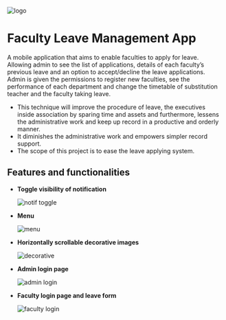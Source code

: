 ![logo](https://user-images.githubusercontent.com/91364256/200879509-8e3c1ace-7a55-41e5-8719-190e1cb33a86.png) 

# Faculty Leave Management App 

A mobile application that aims to enable faculties to apply for leave. Allowing admin to see the list of applications, details of each faculty’s previous leave and an option to accept/decline the leave applications. Admin is given the permissions to register new faculties, see the performance of each department and change the timetable of substitution teacher and the faculty taking leave.  

- This technique will improve the procedure of leave, the executives inside association by sparing time and assets and furthermore, lessens the administrative work and keep up record in a productive and orderly manner. 
- It diminishes the administrative work and empowers simpler record support. 
- The scope of this project is to ease the leave applying system.


## Features and functionalities

- **Toggle visibility of notification**

    ![notif toggle](https://user-images.githubusercontent.com/91364256/201152615-96602e5f-5807-415d-b15b-53383bf2b602.gif)

- **Menu**
  
    ![menu](https://user-images.githubusercontent.com/91364256/201155010-bbd91824-1b3f-49b2-98dd-465b53681e5c.gif)

- **Horizontally scrollable decorative images**

    ![decorative](https://user-images.githubusercontent.com/91364256/201149869-af61a754-af85-4248-903c-0603a98932f3.gif)

- **Admin login page**
    
    ![admin login](https://user-images.githubusercontent.com/91364256/201156430-0dfa28a7-908e-4e9c-a28f-628dd1a6047b.gif)

- **Faculty login page and leave form**

    ![faculty login](https://user-images.githubusercontent.com/91364256/201160188-46bb0987-7da8-4fea-b5be-1e2c7a144664.gif)

    
